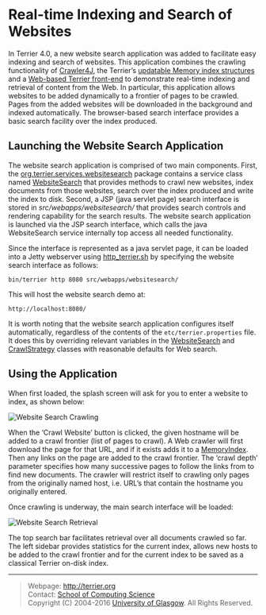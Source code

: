 
Real-time Indexing and Search of Websites
=========================================

In Terrier 4.0, a new website search application was added to facilitate easy indexing and search of websites. This application combines the crawling functionality of [Crawler4J](http://code.google.com/p/crawler4j/), the Terrier’s [updatable Memory index structures](realtime_indices.md) and a [Web-based Terrier front-end](terrier_http.md) to demonstrate real-time indexing and retrieval of content from the Web. In particular, this application allows websites to be added dynamically to a frontier of pages to be crawled. Pages from the added websites will be downloaded in the background and indexed automatically. The browser-based search interface provides a basic search facility over the index produced.

Launching the Website Search Application
----------------------------------------

The website search application is comprised of two main components. First, the [org.terrier.services.websitesearch](javadoc/org/terrier/services/websitesearch/package-summary.html) package contains a service class named [WebsiteSearch](javadoc/org/terrier/services/websitesearch/WebsiteSearch.html) that provides methods to crawl new websites, index documents from those websites, search over the index produced and write the index to disk. Second, a JSP (java servlet page) search interface is stored in *src/webapps/websitesearch/* that provides search controls and rendering capability for the search results. The website search application is launched via the JSP search interface, which calls the java WebsiteSearch service internally top access all needed functionality.

Since the interface is represented as a java servlet page, it can be loaded into a Jetty webserver using [http\_terrier.sh](terrier_http.md) by specifying the website search interface as follows:

    bin/terrier http 8080 src/webapps/websitesearch/

This will host the website search demo at:

    http://localhost:8080/

It is worth noting that the website search application configures itself automatically, regardless of the contents of the `etc/terrier.properties` file. It does this by overriding relevant variables in the [WebsiteSearch](javadoc/org/terrier/services/websitesearch/WebsiteSearch.html) and [CrawlStrategy](javadoc/org/terrier/services/websitesearch/crawler4j/CrawlStrategy.html) classes with reasonable defaults for Web search.

Using the Application
---------------------

When first loaded, the splash screen will ask for you to enter a website to index, as shown below:

![Website Search Crawling](http://terrier.org/docs/v4.1/images/WebsiteSearch1.png "Website Search Crawling")

When the ‘Crawl Website’ button is clicked, the given hostname will be added to a crawl frontier (list of pages to crawl). A Web crawler will first download the page for that URL, and if it exists adds it to a [MemoryIndex](javadoc/org/terrier/realtime/memory/MemoryIndex.html). Then any links on the page are added to the crawl frontier. The ‘crawl depth’ parameter specifies how many successive pages to follow the links from to find new documents. The crawler will restrict itself to crawling only pages from the originally named host, i.e. URL’s that contain the hostname you originally entered.

Once crawling is underway, the main search interface will be loaded:


![Website Search Retrieval](http://terrier.org/docs/v4.1/images/WebsiteSearch2.png "Website Search Retrieval")

The top search bar facilitates retrieval over all documents crawled so far. The left sidebar provides statistics for the current index, allows new hosts to be added to the crawl frontier and for the current index to be saved as a classical Terrier on-disk index.

------------------------------------------------------------------------

> Webpage: <http://terrier.org>  
> Contact: [School of Computing Science](http://www.dcs.gla.ac.uk/)  
> Copyright (C) 2004-2016 [University of Glasgow](http://www.gla.ac.uk/). All Rights Reserved. 

 

